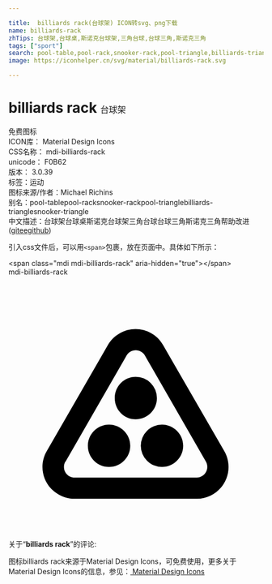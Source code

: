 ```yaml
---

title:  billiards rack(台球架) ICON转svg、png下载
name: billiards-rack
zhTips: 台球架,台球桌,斯诺克台球架,三角台球,台球三角,斯诺克三角
tags: ["sport"]
search: pool-table,pool-rack,snooker-rack,pool-triangle,billiards-triangle,snooker-triangle
image: https://iconhelper.cn/svg/material/billiards-rack.svg

---
```


# billiards rack  <small style="font-size: 60%;font-weight: 100">台球架</small>


<div class="detail-page">
<p>
<span><span class="badge-success badge">免费图标</span> </span>
<br/>
<span>
ICON库：
<span class="badge-secondary badge">Material Design Icons</span> 
</span>
<br/>
<span>
CSS名称：
<span class="badge-secondary badge">mdi-billiards-rack</span> 
</span>
<br/>
<span>
unicode：
<span class="badge-secondary badge">F0B62</span> 
<copy-btn content='F0B62' btn-title=""></copy-btn>
<copy-btn :content='String.fromCodePoint(parseInt("F0B62", 16))' btn-title="复制U"></copy-btn>
</span>
<br/>
<span>
版本：
<span class="badge-secondary badge">3.0.39</span> 
</span><br/><span>标签：<span class="badge-light badge"><router-link to="/tags/sport.html">运动</router-link></span></span>
<br/>
<span>图标来源/作者：<span class="badge-light badge">Michael Richins</span></span> 
<br/>
<span>别名：<span class="badge-light badge">pool-table</span><span class="badge-light badge">pool-rack</span><span class="badge-light badge">snooker-rack</span><span class="badge-light badge">pool-triangle</span><span class="badge-light badge">billiards-triangle</span><span class="badge-light badge">snooker-triangle</span></span><br/><span class="zh-detail">中文描述：<span class="badge-primary badge">台球架</span><span class="badge-primary badge">台球桌</span><span class="badge-primary badge">斯诺克台球架</span><span class="badge-primary badge">三角台球</span><span class="badge-primary badge">台球三角</span><span class="badge-primary badge">斯诺克三角</span><span class="help-link"><span>帮助改进</span>(<a href="https://gitee.com/liuwave/icon-helper/edit/master/json/material/billiards-rack.json" target="_blank" rel="noopener noreferrer">gitee</a><a href="https://github.com/liuwave/icon-helper/edit/master/json/material/billiards-rack.json" target="_blank" rel="noopener noreferrer">github</a></span>)</span><br/>
</p>
</div>
<div class="alert alert-dark">
  <i class="mdi mdi-billiards-rack mdi-48px"></i>
  <i class="mdi mdi-billiards-rack mdi-36px"></i>
  <i class="mdi mdi-billiards-rack mdi-24px"></i>
  <i class="mdi mdi-billiards-rack mdi-18px"></i>
</div>
<div>
  <p>引入css文件后，可以用<code>&lt;span&gt;</code>包裹，放在页面中。具体如下所示：    
  </p>
  <div class="alert alert-primary" style="font-size: 14px">
    &lt;span class="mdi mdi-billiards-rack" aria-hidden="true"&gt;&lt;/span&gt;
    <copy-btn content='<span class="mdi mdi-billiards-rack" aria-hidden="true"></span>'></copy-btn>
  </div>
  <div class="alert alert-secondary">
    <i class="mdi mdi-billiards-rack"
    style="font-size: 24px"
    aria-hidden="true"></i> mdi-billiards-rack
    <copy-btn content="mdi-billiards-rack" btn-title="复制图标名称"></copy-btn>
  </div>
</div>
<div id="svg" class="svg-wrap">
<svg xmlns="http://www.w3.org/2000/svg" viewBox="0 0 24 24"><path d="M20.31,16.44L14.54,6.47C13.72,5.04 11.89,4.55 10.46,5.38C10,5.64 9.63,6 9.36,6.47L3.6,16.44C2.77,17.87 3.26,19.69 4.69,20.5C5.14,20.78 5.65,20.92 6.18,20.92H17.73C19.38,20.91 20.72,19.57 20.71,17.92C20.71,17.4 20.57,16.89 20.31,16.44M5.37,17.43L11.11,7.47C11.38,7 12,6.82 12.46,7.1C12.62,7.18 12.75,7.31 12.84,7.47L18.58,17.43C18.85,17.91 18.69,18.5 18.21,18.79C18.06,18.88 17.89,18.93 17.72,18.93H6.21C5.66,18.92 5.21,18.47 5.22,17.92C5.22,17.75 5.26,17.58 5.35,17.43H5.37M11.97,13.45C10.87,13.45 10,12.56 10,11.46C10,10.35 10.87,9.46 11.97,9.46A2,2 0 0,1 13.97,11.46C13.97,12.56 13.07,13.45 11.95,13.45H11.97M9.46,17.93C8.36,17.93 7.47,17.04 7.47,15.94C7.47,14.84 8.36,13.95 9.46,13.95C10.56,13.95 11.46,14.84 11.46,15.94C11.46,17.04 10.56,17.93 9.46,17.93M14.44,17.93A2,2 0 0,1 12.45,15.94A2,2 0 0,1 14.44,13.95C15.54,13.95 16.44,14.84 16.44,15.94C16.44,17.04 15.54,17.93 14.44,17.93Z" /></svg>
</div>
<detail full-name='mdi-billiards-rack'></detail>
<div class="icon-detail__container">
<p>关于“<b>billiards rack</b>”的评论:</p>
</div>
<Vssue title="关于“billiards rack”的评论" />    
<div><p>图标billiards rack来源于Material Design Icons，可免费使用，更多关于 Material Design Icons的信息，参见：<a target="_blank" href="https://iconhelper.cn/material.html"> Material Design Icons</a>
</p></div>
